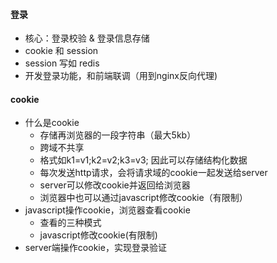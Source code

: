 #### 登录

- 核心：登录校验 & 登录信息存储
- cookie 和 session
- session 写如 redis
- 开发登录功能，和前端联调（用到nginx反向代理)

#### cookie

- 什么是cookie
  - 存储再浏览器的一段字符串（最大5kb）
  - 跨域不共享
  - 格式如k1=v1;k2=v2;k3=v3; 因此可以存储结构化数据
  - 每次发送http请求，会将请求域的cookie一起发送给server
  - server可以修改cookie并返回给浏览器
  - 浏览器中也可以通过javascript修改cookie（有限制）
- javascript操作cookie，浏览器查看cookie
  - 查看的三种模式
  - javascript修改cookie(有限制)
- server端操作cookie，实现登录验证